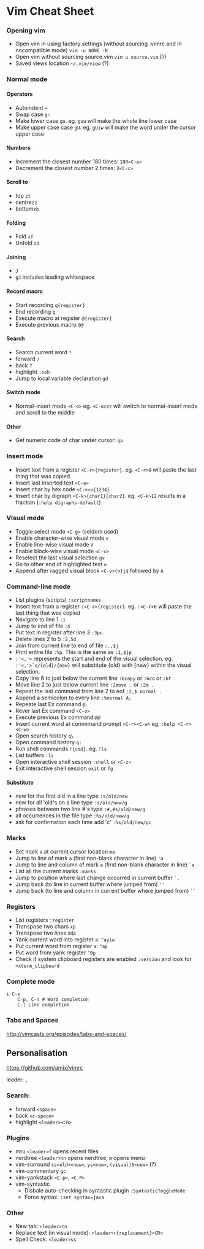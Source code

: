 # Vim Cheat Sheet
### Opening vim
* Open vim in using factory settings (without sourcing .vimrc and in nocompatible mode) `vim -u NONE -N`  
* Open vim without sourcing source.vim `vim u source.vim` (?)  
* Saved views location `~/.vim/view` (?)  

### Normal mode
#### Operators
* Autoindent `=`  
* Swap case `g~`  
* Make lower case `gu`. eg. `guu` will make the whole line lower case  
* Make upper case case `gU`. eg. `gUiw` will make the word under the cursor upper case  
#### Numbers
* Increment the closest number 180 times: `180<C-a>`  
* Decrement the closest number 2 times: `2<C-x>`  
#### Scroll to
* top `zt`  
* centre`zz`  
* bottom`zb`  
#### Folding
* Fold `zf`  
* Unfold `zd`  
#### Joining
* `J`  
* `gJ` includes leading whitespace  
#### Record macro
* Start recording `q{register}`  
* End recording `q`  
* Execute macro at register `@{register}`  
* Execute previous macro `@@`  
#### Search
* Search current word `*`  
* forward `/`  
* back `?`  
* highlight `:noh`  
* Jump to local variable declaration `gd`  
#### Switch mode
* Normal-insert mode `<C-o>` eg. `<C-o>zz` will switch to normal-insert mode and scroll to the middle 
#### Other
* Get numeric code of char under cursor: `ga`  

### Insert mode
* Insert text from a register `<C-r>{register}`. eg. `<C-r>0` will paste the last thing that was copied    
* Insert last inserted text `<C-a>`    
* Insert char by hex code `<C-v>u{1234}`  
* Insert char by digraph `<C-k>{char1}{char2}`. eg. `<C-k>12` results in a fraction (`:help digraphs-default`)

### Visual mode
* Toggle select mode `<C-g>` (seldom used)  
* Enable character-wise visual mode `v`  
* Enable line-wise visual mode `V`  
* Enable block-wise visual mode `<C-v>`  
* Reselect the last visual selection `gv`  
* Go to other end of highlighted text `o`  
* Append after ragged visual block `<C-v>{n}j$` followed by `A`  

### Command-line mode
* List plugins (scripts) `:scriptnames`   
* Insert text from a register `:<C-r>{register}`. eg. `:<C-r>0` will paste the last thing that was copied  
* Navigate to line 1 `:1`  
* Jump to end of file `:$`  
* Put text in register after line 3 `:3pu`  
* Delete lines 2 to 5 `:2,5d`   
* Join from current line to end of file `:.,$j`  
* Print entire file `:%p`. This is the same as `:1,$jp`  
* `:'<,'>` represents the start and end of the visual selection. eg. `` :'<,'>`s/{old}/{new} `` will substitute {old} with {new} within the visual selection.
* Copy line 6 to just below the current line `:6copy` or `:6co` or `:6t`  
* Move line 2 to just below current line `:2move .` or `:2m .`
* Repeat the last command from line 2 to eof `:2,$ normal .` 
* Append a semicolon to every line `:%normal A;`  
* Repeate last Ex command `@:`  
* Rever last Ex command `<C-o>`  
* Execute previous Ex command `@@`  
* Insert current word at commmand prompt `<C-r><C-w>` eg. `:help <C-r><C-w>`  
* Open search history `q\`  
* Open command history `q:`  
* Run shell commands `!{cmd}`. eg. `!ls`  
* List buffers `:ls`  
* Open interactive shell session `:shell` or `<C-z>`  
* Exit interactive shell session `exit` or `fg`  

#### Substitute
* new for the first old in a line type `:s/old/new`  
* new for all 'old's on a line type `:s/old/new/g`  
* phrases between two line #'s type `:#,#s/old/new/g`  
* all occurrences in the file type `:%s/old/new/g`  
* ask for confirmation each time add 'c' `:%s/old/new/gc`  

### Marks
* Set mark `a` at current cursor location `ma`  
* Jump to line of mark `a` (first non-blank character in line) `'a`  
* Jump to line and column of mark `a` (first non-blank character in line) `` `a ``  
* List all the current marks `:marks`   
* Jump to position where last change occurred in current buffer `` `. ``   
* Jump back (to line in current buffer where jumped from) `''`   
* Jump back (to line and column in current buffer where jumped from) ``` `` ``` 

### Registers
* List registers `:register`  
* Transpose two chars `xp`  
* Transpose two lines `ddp`  
* Yank current word into register `a`: `"ayiw`  
* Put current word from register `a`: `"ap`  
* Put word from yank register `"0p`
* Check if system clipboard registers are enabled `:version` and look for `+xterm_clipboard`  

### Complete mode
```
i C-x
	C-p, C-n # Word completion
	C-l Line completion
```
### Tabs and Spaces
http://vimcasts.org/episodes/tabs-and-spaces/  

## Personalisation
https://github.com/amix/vimrc  

leader: `,`  

### Search:
* forward `<space>`  
* back `<c-space>`  
* highlight `<leader><CR>` 

### Plugins

* mru `<leader>f` opens recent files  
* nerdtree `<leader>nn` opens nerdtree, `m` opens menu 
* vim-surround `cs<old><new>`, `ys<new>`, `(visual)S<new>` (?)
* vim-commentary `gc`
* vim-yankstack `<C-p>`, `<C-P>`
* vim-syntastic
	* Disbale auto-checking in syntastic plugin `:SyntasticToggleMode`  
	* Force syntax: `:set syntax=java`  

### Other
* New tab: `<leader>tn`  
* Replace text (in visual mode): `<leader>r{replacement}<CR>`  
* Spell Check: `<leader>ss`  
